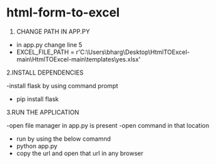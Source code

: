 # html-form-to-excel


1. CHANGE PATH IN APP.PY
   
 - in app.py change line 5 
 - EXCEL_FILE_PATH = r'C:\Users\bharg\Desktop\HtmlTOExcel-main\HtmlTOExcel-main\templates\yes.xlsx'
  
2.INSTALL DEPENDENCIES

  -install flask by using command prompt
  - pip install flask


3.RUN THE APPLICATION

  -open file manager in app.py is present
  -open command in that location
  - run by using the below comamnd
  - python app.py
  - copy the url and open that url in any browser
    
